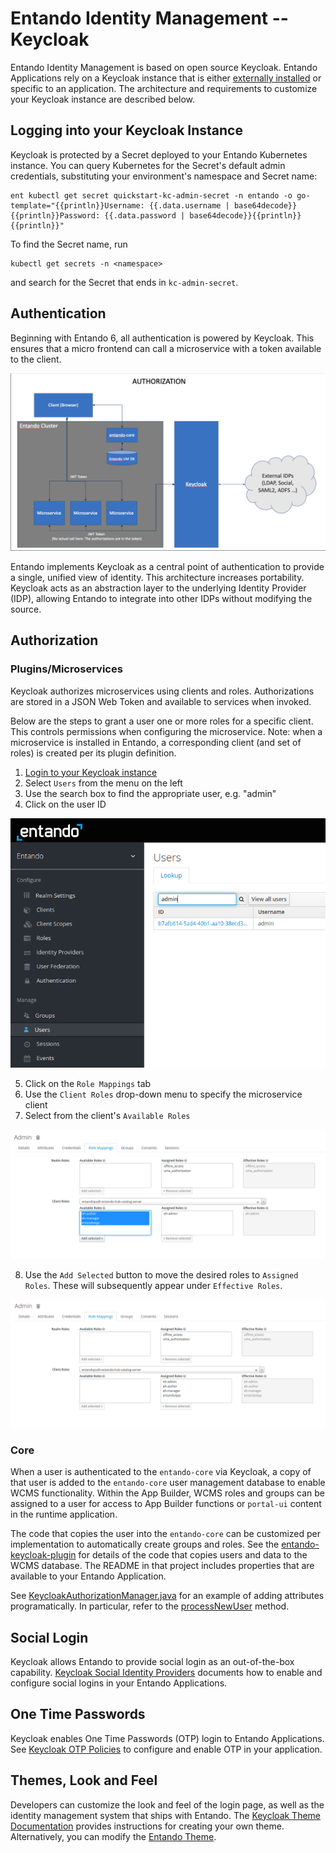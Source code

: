 # Entando Identity Management -- Keycloak

Entando Identity Management is based on open source Keycloak. Entando Applications rely on a Keycloak instance that is either [externally installed](../../tutorials/devops/external-id-management) or specific to an application. The architecture and requirements to customize your Keycloak instance are described below.

## Logging into your Keycloak Instance

Keycloak is protected by a Secret deployed to your Entando Kubernetes instance. You can query Kubernetes for the Secret's default admin credentials, substituting your environment's namespace and Secret name:

```
ent kubectl get secret quickstart-kc-admin-secret -n entando -o go-template="{{println}}Username: {{.data.username | base64decode}}{{println}}Password: {{.data.password | base64decode}}{{println}}{{println}}"
```

 To find the Secret name, run
```
kubectl get secrets -n <namespace>
```
and search for the Secret that ends in `kc-admin-secret`.

## Authentication
Beginning with Entando 6, all authentication is powered by Keycloak. This ensures that a micro frontend can call a microservice with a token available to the client.

![Init Containers Screenshot](./img/keycloak-arch-high-level.png)

Entando implements Keycloak as a central point of authentication to provide a single, unified view of identity. This architecture increases portability. Keycloak acts as an abstraction layer to the underlying Identity Provider (IDP), allowing Entando to integrate into other IDPs without modifying the source.

## Authorization

### Plugins/Microservices
Keycloak authorizes microservices using clients and roles. Authorizations are stored in a JSON Web Token and available to services when invoked.

Below are the steps to grant a user one or more roles for a specific client. This controls permissions when configuring the microservice. Note: when a microservice is installed in Entando, a corresponding client (and set of roles) is created per its plugin definition.

1. [Login to your Keycloak instance](#logging-into-your-keycloak-instance) 
2. Select `Users` from the menu on the left
3. Use the search box to find the appropriate user, e.g. "admin"
4. Click on the user ID

![find-admin.png](./img/find-admin.png)

5. Click on the `Role Mappings` tab
6. Use the `Client Roles` drop-down menu to specify the microservice client
7. Select from the client's `Available Roles`

![find-roles.png](./img/find-roles.png)

8. Use the `Add Selected` button to move the desired roles to `Assigned Roles`. These will subsequently appear under `Effective Roles`.

![assign-roles.png](./img/assign-roles.png)
### Core
When a user is authenticated to the `entando-core` via Keycloak, a copy of that user is added to the `entando-core` user management database to enable WCMS functionality. Within the App Builder, WCMS roles and groups can be assigned to a user for access to App Builder functions or `portal-ui` content in the runtime application.

The code that copies the user into the `entando-core` can be customized per implementation to automatically create groups and roles. See the [entando-keycloak-plugin](https://github.com/entando/entando-keycloak-plugin) for details of the code that copies users and data to the WCMS database. The README in that project includes properties that are available to your Entando Application.

See [KeycloakAuthorizationManager.java](https://github.com/entando/entando-keycloak-plugin/blob/master/src/main/java/org/entando/entando/keycloak/services/KeycloakAuthorizationManager.java) for an example of adding attributes programatically. In particular, refer to the [processNewUser](https://github.com/entando/entando-keycloak-plugin/blob/master/src/main/java/org/entando/entando/keycloak/services/KeycloakAuthorizationManager.java#L43) method.

## Social Login

Keycloak allows Entando to provide social login as an out-of-the-box capability. [Keycloak Social Identity Providers](https://www.keycloak.org/docs/11.0/server_admin/#social-identity-providers) documents how to enable and configure social logins in your Entando Applications.

## One Time Passwords

Keycloak enables One Time Passwords (OTP) login to Entando Applications. See [Keycloak OTP Policies](https://www.keycloak.org/docs/11.0/server_admin/#otp-policies) to configure and enable OTP in your application.

## Themes, Look and Feel

Developers can customize the look and feel of the login page, as well as the identity management system that ships with Entando. The [Keycloak Theme Documentation](https://www.keycloak.org/docs/11.0/server_admin/#_themes) provides instructions for creating your own theme. Alternatively, you can modify the [Entando Theme](https://github.com/entando/entando-keycloak/tree/master/themes/entando).
